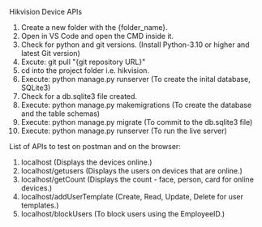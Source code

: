 Hikvision Device APIs

1. Create a new folder with the {folder_name}.
2. Open in VS Code and open the CMD inside it.
3. Check for python and git versions. (Install Python-3.10 or higher and latest Git version)
4. Excute: git pull "{git repository URL}"
5. cd into the project folder i.e. hikvision.
6. Execute: python manage.py runserver (To create the inital database, SQLite3)
7. Check for a db.sqlite3 file created.
8. Execute: python manage.py makemigrations (To create the database and the table schemas)
9. Execute: python manage.py migrate (To commit to the db.sqlite3 file)
10. Execute: python manage.py runserver (To run the live server)


List of APIs to test on postman and on the browser:
1. localhost (Displays the devices online.)
2. localhost/getusers (Displays the users on devices that are online.)
3. localhost/getCount (Displays the count - face, person, card for online devices.)
4. localhost/addUserTemplate (Create, Read, Update, Delete for user templates.)
5. localhost/blockUsers (To block users using the EmployeeID.)
